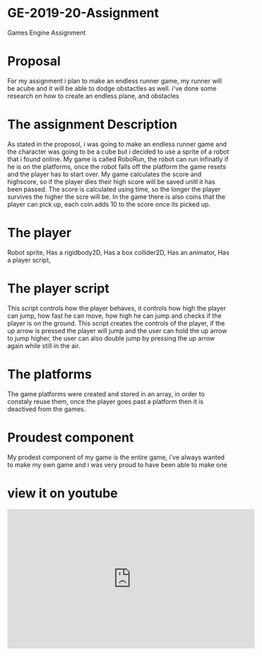 # GE-2019-20-Assignment
Games Engine Assignment 

# Proposal
For my assignment i plan to make an endless runner game, my runner will be 
acube and it will be able to dodge obstactles as well.
i've done some research on how to create an endless plane, and obstacles

# The assignment Description
As stated in the proposol, i was going to make an endless runner game and the character was going to be a cube
but i decided to use a sprite of a robot that i found online.
My game is called RoboRun, the robot can run infinatly if he is on the platforms, once the robot falls off the platform 
the game resets and the player has to start over. My game calculates the score and highscore, so if the player dies their high
score will be saved unitl it has been passed. The score is calculated using time, so the longer the player survives the higher the scre will be. In the game there is also coins that the player can pick up, each coin adds 10 to the score once its picked up.

# The player
Robot sprite,
Has a rigidbody2D,
Has a box collider2D,
Has an animator,
Has a player script,

# The player script
This script controls how the player behaves, it controls how high the player can jump, how fast he can move, how high he can jump and checks if the player is on the ground. This script creates the controls of the player, if the up arrow is pressed the player will jump and the user can hold the up arrow to jump higher, the user can also double jump by pressing the up arrow again while still in the air.

# The platforms
The game platforms were created and stored in an array, in order to constaly reuse them, once the player goes past a platform then it is deactived from the games.

# Proudest component
My prodest component of my game is the entire game, i've always wanted to make my own game and i was very proud to have been able to make one
# view it on youtube
<iframe width="560" height="315" src="https://www.youtube.com/embed/DF7M4m-tdLI" frameborder="0" allow="accelerometer; autoplay; encrypted-media; gyroscope; picture-in-picture" allowfullscreen></iframe>


